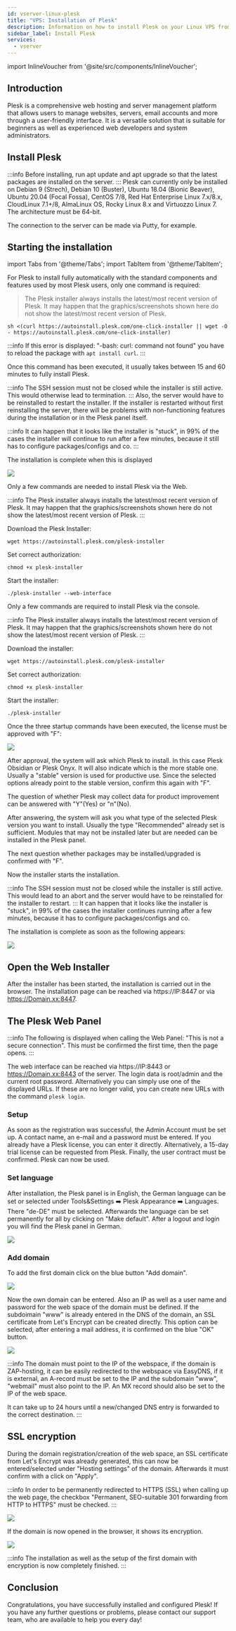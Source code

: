 ```yaml
---
id: vserver-linux-plesk
title: "VPS: Installation of Plesk"
description: Information on how to install Plesk on your Linux VPS from ZAP-Hosting 
sidebar_label: Install Plesk
services:
  - vserver
---
```


import InlineVoucher from '@site/src/components/InlineVoucher';

## Introduction

Plesk is a comprehensive web hosting and server management platform that allows users to manage websites, servers, email accounts and more through a user-friendly interface. It is a versatile solution that is suitable for beginners as well as experienced web developers and system administrators. 

<InlineVoucher />

## Install Plesk

:::info
Before installing, run apt update and apt upgrade so that the latest packages are installed on the server. 
:::
Plesk can currently only be installed on Debian 9 (Strech), Debian 10 (Buster), Ubuntu 18.04 (Bionic Beaver), Ubuntu 20.04 (Focal Fossa), CentOS 7/8, Red Hat Enterprise Linux 7.x/8.x, CloudLinux 7.1+/8, AlmaLinux OS, Rocky Linux 8.x and Virtuozzo Linux 7. The architecture must be 64-bit.

The connection to the server can be made via Putty, for example.


## Starting the installation 

import Tabs from '@theme/Tabs';
import TabItem from '@theme/TabItem';

<Tabs>

<TabItem value="One-Click Installation" label="One-Click Installation" default>

For Plesk to install fully automatically with the standard components and features used by most Plesk users, only one command is required:

>The Plesk installer always installs the latest/most recent version of Plesk. It may happen that the graphics/screenshots shown here do not show the latest/most recent version of Plesk.

```
sh <(curl https://autoinstall.plesk.com/one-click-installer || wget -O - https://autoinstall.plesk.com/one-click-installer)
```

:::info
If this error is displayed: "-bash: curl: command not found" you have to reload the package with `apt install curl`.
:::

Once this command has been executed, it usually takes between 15 and 60 minutes to fully install Plesk.

:::info
The SSH session must not be closed while the installer is still active. This would otherwise lead to termination. 
:::
Also, the server would have to be reinstalled to restart the installer. 
If the installer is restarted without first reinstalling the server, there will be problems with non-functioning features during the installation or in the Plesk panel itself. 

:::info
It can happen that it looks like the installer is "stuck", in 99% of the cases the installer will continue to run after a few minutes, because it still has to configure packages/configs and co.
:::


The installation is complete when this is displayed

![](https://screensaver01.zap-hosting.com/index.php/s/9o6bEzBr8rCAWzf/preview)

</TabItem>
<TabItem value="Web Installation" label="Web Installation">

Only a few commands are needed to install Plesk via the Web. 

:::info
The Plesk installer always installs the latest/most recent version of Plesk. It may happen that the graphics/screenshots shown here do not show the latest/most recent version of Plesk.
:::

Download the Plesk Installer:
```
wget https://autoinstall.plesk.com/plesk-installer
```

Set correct authorization:

```
chmod +x plesk-installer
```

Start the installer:

```
./plesk-installer --web-interface
```

</TabItem>
<TabItem value="Konsolen Installation" label="Konsolen Installation">

Only a few commands are required to install Plesk via the console. 

:::info
The Plesk installer always installs the latest/most recent version of Plesk. It may happen that the graphics/screenshots shown here do not show the latest/most recent version of Plesk.
:::

Download the installer:

```
wget https://autoinstall.plesk.com/plesk-installer
```

Set correct authorization:

```
chmod +x plesk-installer
```

Start the installer:

```
./plesk-installer
```

Once the three startup commands have been executed, the license must be approved with "F": 

![](https://screensaver01.zap-hosting.com/index.php/s/XrCa3WYALoDx6H3/preview)

After approval, the system will ask which Plesk to install. In this case Plesk Obsidian or Plesk Onyx. It will also indicate which is the more stable one. Usually a "stable" version is used for productive use. Since the selected options already point to the stable version, confirm this again with "F".

The question of whether Plesk may collect data for product improvement can be answered with "Y"(Yes) or "n"(No). 

After answering, the system will ask you what type of the selected Plesk version you want to install. Usually the type "Recommended" already set is sufficient. Modules that may not be installed later but are needed can be installed in the Plesk panel. 

The next question whether packages may be installed/upgraded is confirmed with "F".

Now the installer starts the installation.

:::info
The SSH session must not be closed while the installer is still active. This would lead to an abort and the server would have to be reinstalled for the installer to restart. 
:::
It can happen that it looks like the installer is "stuck", in 99% of the cases the installer continues running after a few minutes, because it has to configure packages/configs and co.

The installation is complete as soon as the following appears: 

![](https://screensaver01.zap-hosting.com/index.php/s/8K5p6RHapwYDfZY/preview)

</TabItem>
</Tabs>

## Open the Web Installer

After the installer has been started, the installation is carried out in the browser. The installation page can be reached via https://IP:8447 or via https://Domain.xx:8447.

## The Plesk Web Panel 

:::info
The following is displayed when calling the Web Panel: "This is not a secure connection". This must be confirmed the first time, then the page opens. 
:::

The web interface can be reached via https://IP:8443 or https://Domain.xx:8443 of the server. The login data is root/admin and the current root password. Alternatively you can simply use one of the displayed URLs. If these are no longer valid, you can create new URLs with the command ``plesk login``. 

### Setup

As soon as the registration was successful, the Admin Account must be set up. A contact name, an e-mail and a password must be entered. If you already have a Plesk license, you can enter it directly. Alternatively, a 15-day trial license can be requested from Plesk. Finally, the user contract must be confirmed. 
Plesk can now be used. 

### Set language


After installation, the Plesk panel is in English, the German language can be set or selected under Tools&Settings ➡️ Plesk Appearance ➡️ Languages. There "de-DE" must be selected. Afterwards the language can be set permanently for all by clicking on "Make default". 
After a logout and login you will find the Plesk panel in German.

![](https://screensaver01.zap-hosting.com/index.php/s/6Wo8Qz3oMXGzn3t/preview)

### Add domain

To add the first domain click on the blue button "Add domain".

![](https://screensaver01.zap-hosting.com/index.php/s/2S4mgRPctffS452/preview)

Now the own domain can be entered. Also an IP as well as a user name and password for the web space of the domain must be defined. If the subdoimain "www" is already entered in the DNS of the domain, an SSL certificate from Let's Encrypt can be created directly. This option can be selected, after entering a mail address, it is confirmed on the blue "OK" button.  

![](https://screensaver01.zap-hosting.com/index.php/s/SLSBz5TRH2mDBB8/preview)


:::info
The domain must point to the IP of the webspace, if the domain is ZAP-hosting, it can be easily redirected to the webspace via EasyDNS, if it is external, an A-record must be set to the IP and the subdomain "www", "webmail" must also point to the IP. An MX record should also be set to the IP of the web space. 


It can take up to 24 hours until a new/changed DNS entry is forwarded to the correct destination. 
:::

## SSL encryption

During the domain registration/creation of the web space, an SSL certificate from Let's Encrypt was already generated, this can now be entered/selected under "Hosting settings" of the domain. Afterwards it must confirm with a click on "Apply".

:::info
In order to be permanently redirected to HTTPS (SSL) when calling up the web page, the checkbox "Permanent, SEO-suitable 301 forwarding from HTTP to HTTPS" must be checked. 
:::

![](https://screensaver01.zap-hosting.com/index.php/s/HL4tcnTqJtX7be9/preview)

If the domain is now opened in the browser, it shows its encryption.

![](https://screensaver01.zap-hosting.com/index.php/s/xcqwAQWK77X3yip/preview)

:::info
The installation as well as the setup of the first domain with encryption is now completely finished. 
:::


## Conclusion

Congratulations, you have successfully installed and configured Plesk! If you have any further questions or problems, please contact our support team, who are available to help you every day! 

<InlineVoucher />
